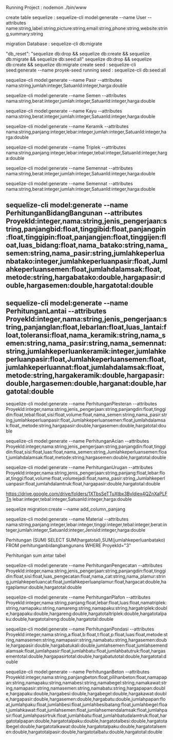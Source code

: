 Running Project : nodemon ./bin/www

create table sequelize : sequelize-cli model:generate --name User --attributes name:string,label:string,picture:string,email:string,phone:string,website:string,summary:string

migration Database : sequelize-cli db:migrate

 "db_reset": "sequelize db:drop && sequelize db:create && sequelize db:migrate && sequelize db:seed:all"
sequelize db:drop && sequelize db:create && sequelize db:migrate 
create seed : sequelize-cli seed:generate --name proyek-seed
running seed : sequelize-cli db:seed:all

<!-- <div class="form-group">
            <label>Satuan</label>
            <select required id="satuan" name="satuan" class="form-control">
              <option value="">--- Pilih Satuan Barang ---</option>
              <% for (let i = 0; i < satuan.length; i++ ) { %>
              <option value="<%= satuan[i].id %>"><%= satuan[i].nama_satuan %></option>
              <% } %>
            </select>
          </div> -->

sequelize-cli model:generate --name Pasir --attributes nama:string,jumlah:integer,SatuanId:integer,harga:double

sequelize-cli model:generate --name Semen --attributes nama:string,berat:integer,jumlah:integer,SatuanId:integer,harga:double

sequelize-cli model:generate --name Kayu --attributes nama:string,berat:integer,jumlah:integer,SatuanId:integer,harga:double

sequelize-cli model:generate --name Keramik --attributes nama:string,panjang:integer,lebar:integer,jumlah:integer,SatuanId:integer,harga:double

sequelize-cli model:generate --name Triplek --attributes nama:string,panjang:integer,lebar:integer,tebal:integer,SatuanId:integer,harga:double

sequelize-cli model:generate --name Semennat --attributes nama:string,berat:integer,jumlah:integer,SatuanId:integer,harga:double

sequelize-cli model:generate --name Semennat --attributes nama:string,berat:integer,jumlah:integer,SatuanId:integer,harga:double


sequelize-cli model:generate --name PerhitunganBidangBangunan --attributes ProyekId:integer,nama:string,jenis_pengerjaan:string,panjangbid:float,tinggibid:float,panjangpin:float,tinggipin:float,panjangjen:float,tinggijen:float,luas_bidang:float,nama_batako:string,nama_semen:string,nama_pasir:string,jumlahkeperluanbatako:integer,jumlahkeperluanpasir:float,Jumlahkeperluansemen:float,jumlahdalamsak:float,metode:string,hargabatako:double,hargapasir:double,hargasemen:double,hargatotal:double
----------------------
sequelize-cli model:generate --name PerhitunganLantai --attributes ProyekId:integer,nama:string,jenis_pengerjaan:string,panjanglan:float,lebarlan:float,luas_lantai:float,toleransi:float,nama_keramik:string,nama_semen:string,nama_pasir:string,nama_semennat:string,jumlahkeperluankeramik:integer,jumlahkeperluanpasir:float,Jumlahkeperluansemen:float,jumlahkeperluannat:float,jumlahdalamsak:float,metode:string,hargakeramik:double,hargapasir:double,hargasemen:double,harganat:double,hargatotal:double
-----------------------------

sequelize-cli model:generate --name PerhitunganPlesteran --attributes ProyekId:integer,nama:string,jenis_pengerjaan:string,panjangdin:float,tinggidin:float,tebal:float,sisi:float,volume:float,nama_semen:string,nama_pasir:string,jumlahkeperluanpasir:float,Jumlahkeperluansemen:float,jumlahdalamsak:float,,metode:string,hargapasir:double,hargasemen:double,hargatotal:double


sequelize-cli model:generate --name PerhitunganAcian --attributes ProyekId:integer,nama:string,jenis_pengerjaan:string,panjangdin:float,tinggidin:float,sisi:float,luas:float,nama_semen:string,Jumlahkeperluansemen:float,jumlahdalamsak:float,metode:string,hargasemen:double,hargatotal:double

sequelize-cli model:generate --name PerhitunganUrugan --attributes ProyekId:integer,nama:string,jenis_pengerjaan:string,panjang:float,lebar:float,tinggi:float,volume:float,volumejadi:float,nama_pasir:string,Jumlahkeperluanpasir:float,jumlahdalamtruk:float,hargapasir:double,hargatotal:double


https://drive.google.com/drive/folders/1XTbsSeTTuXtbx3Byldiex4QZnXaPLFTn
lebar:integer,tebal:integer,SatuanId:integer,harga:double

sequelize migration:create --name add_column_panjang


sequelize-cli model:generate --name Material --attributes nama:string,panjang:integer,lebar:integer,tinggi:integer,tebal:integer,berat:integer,jumlah:integer,SatuanId:integer,JenisId:integer,harga:double

Perhitungan (SUM)
SELECT SUM(hargatotal),SUM(jumlahkeperluanbatako) FROM perhitunganbidangbangunans WHERE ProyekId="3" 

Perhitungan sum antar tabel

sequelize-cli model:generate --name PerhitunganPengecatan --attributes ProyekId:integer,nama:string,jenis_pengerjaan:string,panjangdin:float,tinggidin:float,sisi:float,luas_pengecatan:float,nama_cat:string,nama_plamur:string,jumlahkeperluancat:float,jumlahkeperluanplamur:float,hargacat:double,hargaplamur:double,hargatotal:double

sequelize-cli model:generate --name PerhitunganPlafon --attributes ProyekId:integer,nama:string,panjang:float,lebar:float,luas:float,namatriplek:string,namapaku:string,namareng:string,namapaku:string,hargatriplek:double,hargapaku:double,hargareng:double,hargatotaltriplek:double,hargatotalpaku:double,hargatotalreng:double,hargatotal:double

sequelize-cli model:generate --name PerhitunganPondasi --attributes ProyekId:integer,nama:string,a:float,b:float,t:float,p:float,luas:float,metode:string,namasemen:string,namapasir:string,namabatu:string,hargasemen:double,hargapasir:double,hargabatukali:double,jumlahsemen:float,jumlahsemendalamsak:float,jumlahpasir:float,jumlahbatu:float,jumlahbatutruk:float,hargasementotal:double,hargapasirtotal:double,hargabatutotal:double,hargatotal:double

sequelize-cli model:generate --name PerhitunganBeton --attributes ProyekId:integer,nama:string,panjangbeton:float,pilihanbeton:float,namapapan:string,namapaku:string,namabesi:string,namabegel:string,namakawat:string,namapasir:string,namasemen:string,namabatu:string,hargapapan:double,hargapaku:double,hargabesi:double,hargabegel:double,hargakawat:double,hargapasir:double,hargasemen:double,hargabatu:double,jumlahpapan:float,jumlahpaku:float,jumlahbesi:float,jumlahbesibatang:float,jumlahbegel:float,jumlahkawat:float,jumlahsemen:float,jumlahsemendalamsak:float,jumlahpasir:float,jumlahpasirtruk:float,jumlahbatu:float,jumlahbatudalamtruk:float,hargatotalpapan:double,hargatotalpaku:double,hargatotalbesi:double,hargatotalbegel:double,hargatotalkawat:double,hargatotalpaku:double,hargatotalsemen:double,hargatotalpasir:double,hargatotalbatu:double,hargatotal:double